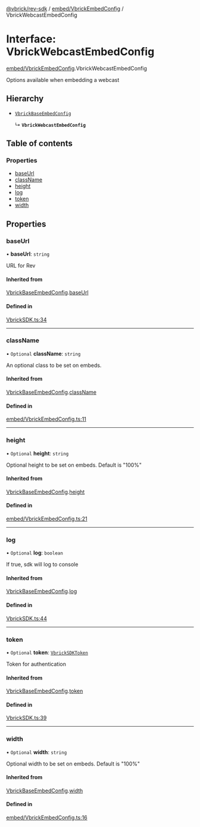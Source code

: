 [@vbrick/rev-sdk](../README.md) / [embed/VbrickEmbedConfig](../modules/embed_VbrickEmbedConfig.md) / VbrickWebcastEmbedConfig

# Interface: VbrickWebcastEmbedConfig

[embed/VbrickEmbedConfig](../modules/embed_VbrickEmbedConfig.md).VbrickWebcastEmbedConfig

Options available when embedding a webcast

## Hierarchy

- [`VbrickBaseEmbedConfig`](embed_VbrickEmbedConfig.VbrickBaseEmbedConfig.md)

  ↳ **`VbrickWebcastEmbedConfig`**

## Table of contents

### Properties

- [baseUrl](embed_VbrickEmbedConfig.VbrickWebcastEmbedConfig.md#baseurl)
- [className](embed_VbrickEmbedConfig.VbrickWebcastEmbedConfig.md#classname)
- [height](embed_VbrickEmbedConfig.VbrickWebcastEmbedConfig.md#height)
- [log](embed_VbrickEmbedConfig.VbrickWebcastEmbedConfig.md#log)
- [token](embed_VbrickEmbedConfig.VbrickWebcastEmbedConfig.md#token)
- [width](embed_VbrickEmbedConfig.VbrickWebcastEmbedConfig.md#width)

## Properties

### baseUrl

• **baseUrl**: `string`

URL for Rev

#### Inherited from

[VbrickBaseEmbedConfig](embed_VbrickEmbedConfig.VbrickBaseEmbedConfig.md).[baseUrl](embed_VbrickEmbedConfig.VbrickBaseEmbedConfig.md#baseurl)

#### Defined in

[VbrickSDK.ts:34](https://github.com/vbrick/rev-sdk-js/blob/e20a0c7/src/VbrickSDK.ts#L34)

___

### className

• `Optional` **className**: `string`

An optional class to be set on embeds.

#### Inherited from

[VbrickBaseEmbedConfig](embed_VbrickEmbedConfig.VbrickBaseEmbedConfig.md).[className](embed_VbrickEmbedConfig.VbrickBaseEmbedConfig.md#classname)

#### Defined in

[embed/VbrickEmbedConfig.ts:11](https://github.com/vbrick/rev-sdk-js/blob/e20a0c7/src/embed/VbrickEmbedConfig.ts#L11)

___

### height

• `Optional` **height**: `string`

Optional height to be set on embeds. Default is "100%"

#### Inherited from

[VbrickBaseEmbedConfig](embed_VbrickEmbedConfig.VbrickBaseEmbedConfig.md).[height](embed_VbrickEmbedConfig.VbrickBaseEmbedConfig.md#height)

#### Defined in

[embed/VbrickEmbedConfig.ts:21](https://github.com/vbrick/rev-sdk-js/blob/e20a0c7/src/embed/VbrickEmbedConfig.ts#L21)

___

### log

• `Optional` **log**: `boolean`

If true, sdk will log to console

#### Inherited from

[VbrickBaseEmbedConfig](embed_VbrickEmbedConfig.VbrickBaseEmbedConfig.md).[log](embed_VbrickEmbedConfig.VbrickBaseEmbedConfig.md#log)

#### Defined in

[VbrickSDK.ts:44](https://github.com/vbrick/rev-sdk-js/blob/e20a0c7/src/VbrickSDK.ts#L44)

___

### token

• `Optional` **token**: [`VbrickSDKToken`](VbrickSDK.VbrickSDKToken.md)

Token for authentication

#### Inherited from

[VbrickBaseEmbedConfig](embed_VbrickEmbedConfig.VbrickBaseEmbedConfig.md).[token](embed_VbrickEmbedConfig.VbrickBaseEmbedConfig.md#token)

#### Defined in

[VbrickSDK.ts:39](https://github.com/vbrick/rev-sdk-js/blob/e20a0c7/src/VbrickSDK.ts#L39)

___

### width

• `Optional` **width**: `string`

Optional width to be set on embeds. Default is "100%"

#### Inherited from

[VbrickBaseEmbedConfig](embed_VbrickEmbedConfig.VbrickBaseEmbedConfig.md).[width](embed_VbrickEmbedConfig.VbrickBaseEmbedConfig.md#width)

#### Defined in

[embed/VbrickEmbedConfig.ts:16](https://github.com/vbrick/rev-sdk-js/blob/e20a0c7/src/embed/VbrickEmbedConfig.ts#L16)
